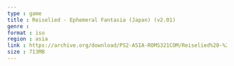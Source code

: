 ```yaml
---
type : game
title : Reiselied - Ephemeral Fantasia (Japan) (v2.01)
genre : 
format : iso
region : asia
link : https://archive.org/download/PS2-ASIA-ROMS321COM/Reiselied%20-%20Ephemeral%20Fantasia%20%28Japan%29%20%28v2.01%29.7z
size : 713MB
---
```

